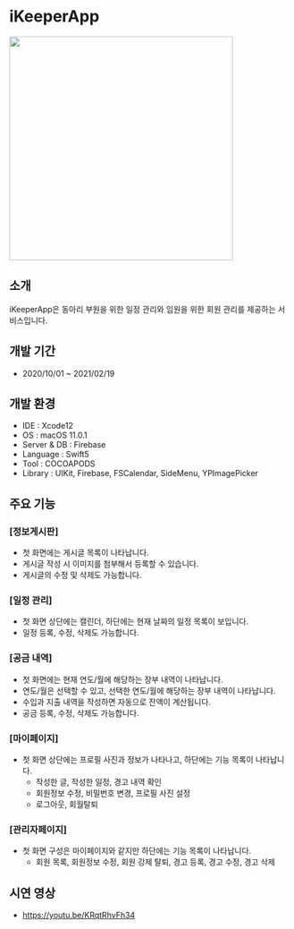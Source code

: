 # iKeeperApp
<img src="https://github.com/user-attachments/assets/c5f3fac5-6371-496c-9849-5ec4dd7046ad" height=400>

## 소개
iKeeperApp은 동아리 부원을 위한 일정 관리와 임원을 위한 회원 관리를 제공하는 서비스입니다. 

## 개발 기간
- 2020/10/01 ~ 2021/02/19

## 개발 환경
- IDE : Xcode12
- OS : macOS 11.0.1
- Server & DB : Firebase
- Language : Swift5
- Tool : COCOAPODS
- Library : UIKit, Firebase, FSCalendar, SideMenu, YPImagePicker

## 주요 기능
### [정보게시판]
- 첫 화면에는 게시글 목록이 나타납니다.
- 게시글 작성 시 이미지를 첨부해서 등록할 수 있습니다.
- 게시글의 수정 및 삭제도 가능합니다.

 ### [일정 관리]
 - 첫 화면 상단에는 캘린더, 하단에는 현재 날짜의 일정 목록이 보입니다.
 - 일정 등록, 수정, 삭제도 가능합니다.
   
### [공금 내역]
- 첫 화면에는 현재 연도/월에 해당하는 장부 내역이 나타납니다.
- 연도/월은 선택할 수 있고, 선택한 연도/월에 해당하는 장부 내역이 나타납니다.
- 수입과 지출 내역을 작성하면 자동으로 잔액이 계산됩니다.
- 공금 등록, 수정, 삭제도 가능합니다.
  
### [마이페이지]
- 첫 화면 상단에는 프로필 사진과 정보가 나타나고, 하단에는 기능 목록이 나타납니다.
  - 작성한 글, 작성한 일정, 경고 내역 확인
  - 회원정보 수정, 비밀번호 변경, 프로필 사진 설정
  - 로그아웃, 회월탈퇴
    
### [관리자페이지]
- 첫 화면 구성은 마이페이지와 같지만 하단에는 기능 목록이 나타납니다.
  - 회원 목록, 회원정보 수정, 회원 강제 탈퇴, 경고 등록, 경고 수정, 경고 삭제


## 시연 영상
- <https://youtu.be/KRqtRhvFh34>
